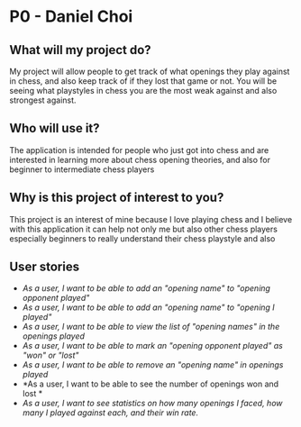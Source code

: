 # P0 - Daniel Choi 

## **What will my project do?**
My project will allow people to get track of what openings they play against in chess, and also keep track of if they 
lost that game or not. You will be seeing what playstyles in chess you are the most weak against and also strongest against.


## **Who will use it?**
The application is intended for people who just got into chess and are interested in learning more about chess opening 
theories, and also for beginner to intermediate chess players

## **Why is this project of interest to you?**
This project is an interest of mine because I love playing chess and I believe with this application it can help not
only me but also other chess players especially beginners to really understand their chess playstyle and also 


## User stories

- *As a user, I want to be able to add an "opening name" to "opening opponent played"*
- *As a user, I want to be able to add an "opening name" to "opening I played"*
- *As a user, I want to be able to view the list of "opening names" in the openings played* 
- *As a user, I want to be able to mark an "opening opponent played" as "won" or "lost"*
- *As a user, I want to be able to remove an "opening name" in openings played*
- *As a user, I want to be able to see the number of openings won and lost *
- *As a user, I want to see statistics on how many openings I faced, how many I played against each, and their win rate.*


